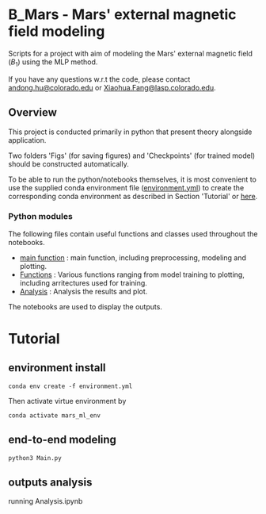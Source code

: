 # B_Mars - Mars' external magnetic field modeling

Scripts for a project with aim of modeling the  Mars' external magnetic field ($B_{1}$) using the MLP method.

If you have any questions w.r.t the code, please contact andong.hu@colorado.edu or Xiaohua.Fang@lasp.colorado.edu.

## Overview

This project is conducted primarily in python that present theory alongside application. 

Two folders 'Figs' (for saving figures) and 'Checkpoints' (for trained model) should be constructed automatically. 

To be able to run the python/notebooks themselves, it is most convenient to use the supplied conda environment file ([environment.yml](environment.yml)) to create the corresponding conda environment as described in Section 'Tutorial' or [here](https://docs.conda.io/projects/conda/en/latest/user-guide/tasks/manage-environments.html#creating-an-environment-from-an-environment-yml-file).

### Python modules

The following files contain useful functions and classes used throughout the notebooks.

- [main function](Main.py) : main function, including preprocessing, modeling and plotting.
- [Functions](funs.py) : Various functions ranging from model training to plotting, including arritectures used for training.
- [Analysis](Analysis.ipynb) : Analysis the results and plot. 

The notebooks are used to display the outputs.

# Tutorial

## environment install 

    conda env create -f environment.yml
    
Then activate virtue environment by

    conda activate mars_ml_env

## end-to-end modeling

    python3 Main.py

## outputs analysis

running Analysis.ipynb


